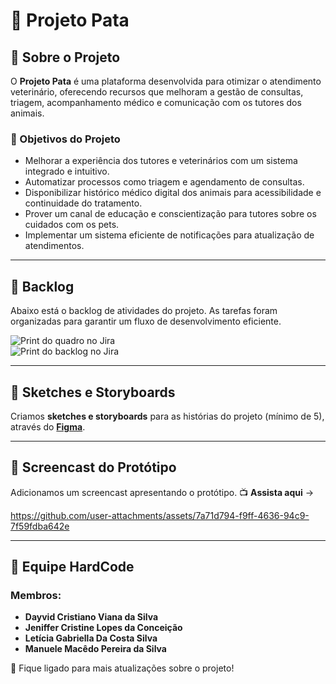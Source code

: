# 🐾 Projeto Pata

## 📌 Sobre o Projeto
O **Projeto Pata** é uma plataforma desenvolvida para otimizar o atendimento veterinário, oferecendo recursos que melhoram a gestão de consultas, triagem, acompanhamento médico e comunicação com os tutores dos animais.

### 🎯 Objetivos do Projeto
- Melhorar a experiência dos tutores e veterinários com um sistema integrado e intuitivo.
- Automatizar processos como triagem e agendamento de consultas.
- Disponibilizar histórico médico digital dos animais para acessibilidade e continuidade do tratamento.
- Prover um canal de educação e conscientização para tutores sobre os cuidados com os pets.
- Implementar um sistema eficiente de notificações para atualização de atendimentos.

---

## 📌 Backlog
Abaixo está o backlog de atividades do projeto. As tarefas foram organizadas para garantir um fluxo de desenvolvimento eficiente.

![Print do quadro no Jira](caminho/para/print_quadro.png)  
![Print do backlog no Jira](caminho/para/print_backlog.png)

---

## 🎨 Sketches e Storyboards
Criamos **sketches e storyboards** para as histórias do projeto (mínimo de 5), através do **[Figma](https://www.figma.com/design/BvlxIOgN4E6DVmO70IOth9/P.A.T.A.---FIGMA?node-id=138-24&p=f&t=vNuUUbZ3sd5p0CMZ-0)**.

---

## 🎥 Screencast do Protótipo
Adicionamos um screencast apresentando o protótipo. 
📺 **Assista aqui** → 


https://github.com/user-attachments/assets/7a71d794-f9ff-4636-94c9-7f59fdba642e



---

## 👥 Equipe HardCode  

### Membros:
- **Dayvid Cristiano Viana da Silva**  
- **Jeniffer Cristine Lopes da Conceição**  
- **Letícia Gabriella Da Costa Silva**  
- **Manuele Macêdo Pereira da Silva**  

🚀 Fique ligado para mais atualizações sobre o projeto!
